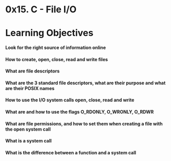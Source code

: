 # 0x15. C - File I/O
# Learning Objectives
#### Look for the right source of information online
#### How to create, open, close, read and write files
#### What are file descriptors
#### What are the 3 standard file descriptors, what are their purpose and what are their POSIX names
#### How to use the I/O system calls open, close, read and write
#### What are and how to use the flags O_RDONLY, O_WRONLY, O_RDWR
#### What are file permissions, and how to set them when creating a file with the open system call
#### What is a system call
#### What is the difference between a function and a system call
